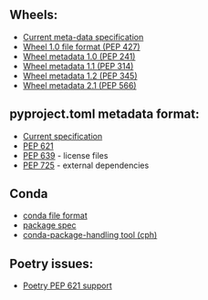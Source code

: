 
## Wheels:

* [Current meta-data specification](https://packaging.python.org/en/latest/specifications/core-metadata/)
* [Wheel 1.0 file format (PEP 427)](https://peps.python.org/pep-0427/)
* [Wheel metadata 1.0 (PEP 241)](https://peps.python.org/pep-0241/)
* [Wheel metadata 1.1 (PEP 314)](https://peps.python.org/pep-0314/)
* [Wheel metadata 1.2 (PEP 345)](https://peps.python.org/pep-0345/)
* [Wheel metadata 2.1 (PEP 566)](https://peps.python.org/pep-0566/)

## pyproject.toml metadata format:

* [Current specification](https://packaging.python.org/en/latest/specifications/declaring-project-metadata/)
* [PEP 621](https://peps.python.org/pep-0621/)
* [PEP 639](https://peps.python.org/pep-0639/) - license files
* [PEP 725](https://peps.python.org/pep-0725/) - external dependencies

## Conda

* [conda file format](https://docs.conda.io/projects/conda/en/latest/user-guide/concepts/packages.html)
* [package spec](https://docs.conda.io/projects/conda-build/en/stable/resources/package-spec.html)
* [conda-package-handling tool (cph)](https://conda.github.io/conda-package-handling/)

## Poetry issues:

* [Poetry PEP 621 support](https://github.com/python-poetry/roadmap/issues/3)
